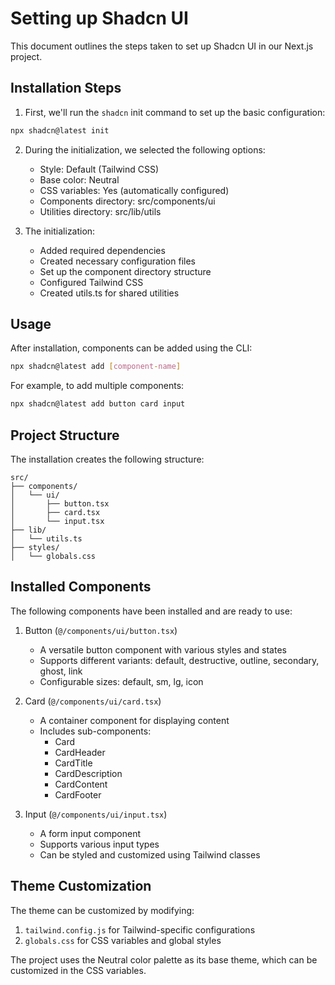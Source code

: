 # Setting up Shadcn UI

This document outlines the steps taken to set up Shadcn UI in our Next.js project.

## Installation Steps

1. First, we'll run the `shadcn` init command to set up the basic configuration:
```bash
npx shadcn@latest init
```

2. During the initialization, we selected the following options:
   - Style: Default (Tailwind CSS)
   - Base color: Neutral
   - CSS variables: Yes (automatically configured)
   - Components directory: src/components/ui
   - Utilities directory: src/lib/utils

3. The initialization:
   - Added required dependencies
   - Created necessary configuration files
   - Set up the component directory structure
   - Configured Tailwind CSS
   - Created utils.ts for shared utilities

## Usage

After installation, components can be added using the CLI:

```bash
npx shadcn@latest add [component-name]
```

For example, to add multiple components:
```bash
npx shadcn@latest add button card input
```

## Project Structure

The installation creates the following structure:
```
src/
├── components/
│   └── ui/
│       ├── button.tsx
│       ├── card.tsx
│       └── input.tsx
├── lib/
│   └── utils.ts
├── styles/
│   └── globals.css
```

## Installed Components

The following components have been installed and are ready to use:

1. Button (`@/components/ui/button.tsx`)
   - A versatile button component with various styles and states
   - Supports different variants: default, destructive, outline, secondary, ghost, link
   - Configurable sizes: default, sm, lg, icon

2. Card (`@/components/ui/card.tsx`)
   - A container component for displaying content
   - Includes sub-components:
     - Card
     - CardHeader
     - CardTitle
     - CardDescription
     - CardContent
     - CardFooter

3. Input (`@/components/ui/input.tsx`)
   - A form input component
   - Supports various input types
   - Can be styled and customized using Tailwind classes

## Theme Customization

The theme can be customized by modifying:
1. `tailwind.config.js` for Tailwind-specific configurations
2. `globals.css` for CSS variables and global styles

The project uses the Neutral color palette as its base theme, which can be customized in the CSS variables. 